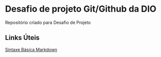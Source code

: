 # Desafio de projeto Git/Github da DIO
Repositório criado para Desafio de Projeto
## Links Úteis
[Sintaxe Básica Markdown](https://www.markdownguide.org/basic-syntax)
